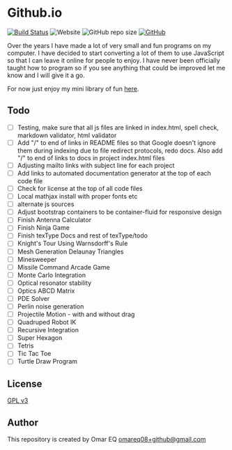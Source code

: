 # Github.io

[![Build Status](https://travis-ci.com/omareq/omareq.github.io.svg?branch=master)](https://app.travis-ci.com/github/omareq/omareq.github.io)
![Website](https://img.shields.io/website?url=https%3A%2F%2Fomareq.github.io)
![GitHub repo size](https://img.shields.io/github/repo-size/omareq/omareq.github.io)
[![GitHub](https://img.shields.io/github/license/omareq/omareq.github.io)](https://www.gnu.org/licenses/gpl-3.0.html)

Over the years I have made a lot of very small and fun programs on my computer.  I have decided to start converting a lot of them to use JavaScript so that I can leave it online for people to enjoy.  I have never been officially taught how to program so if you see anything that could be improved let me know and I will give it a go.

For now just enjoy my mini library of fun [here](https://omareq.github.io/).

## Todo

- [ ]   Testing, make sure that all js files are linked in index.html, spell check, markdown validator, html validator
- [ ]   Add "/" to end of links in README files so that Google doesn't ignore them during indexing due to file redirect protocols, redo docs.  Also add "/" to end of links to docs in project index.html files
- [ ]   Adjusting mailto links with subject line for each project
- [ ]   Add links to automated documentation generator at the top of each code file
- [ ]   Check for license at the top of all code files
- [ ]   Local mathjax install with proper fonts etc
- [ ]   alternate js sources
- [ ]   Adjust bootstrap containers to be container-fluid for responsive design
- [ ]	Finish Antenna Calculator
- [ ]	Finish Ninja Game
- [ ]   Finish texType Docs and rest of texType/todo
- [ ]	Knight's Tour Using Warnsdorff's Rule
- [ ]	Mesh Generation Delaunay Triangles
- [ ]	Minesweeper
- [ ]   Missile Command Arcade Game
- [ ]   Monte Carlo Integration
- [ ]   Optical resonator stability
- [ ]   Optics ABCD Matrix
- [ ]	PDE Solver
- [ ]   Perlin noise generation
- [ ]   Projectile Motion - with and without drag
- [ ]   Quadruped Robot IK
- [ ]   Recursive Integration
- [ ]	Super Hexagon
- [ ]	Tetris
- [ ]	Tic Tac Toe
- [ ]	Turtle Draw Program

## License

[GPL v3](https://www.gnu.org/licenses/gpl-3.0.html)

## Author

This repository is created by Omar EQ [omareq08+github@gmail.com](mailto:omareq08+github@gmail.com)

